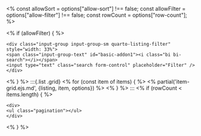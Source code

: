 <%
const allowSort = options["allow-sort"] !== false;
const allowFilter = options["allow-filter"] !== false;
const rowCount = options["row-count"];
%>

<% if (allowFilter) { %>

```{=html}
<div class="input-group input-group-sm quarto-listing-filter" style="width: 33%">
<span class="input-group-text" id="basic-addon1"><i class="bi bi-search"></i></span>
<input type="text" class="search form-control" placeholder="Filter" />
</div>
```

<% } %>
:::{.list .grid}
<% for (const item of items) { %>
  <% partial('item-grid.ejs.md', {listing, item, options}) %>
<% } %>
:::
<% if (rowCount < items.length) { %>

```{=html}
<div>
<ul class="pagination"></ul>
</div>
```

<% } %>
